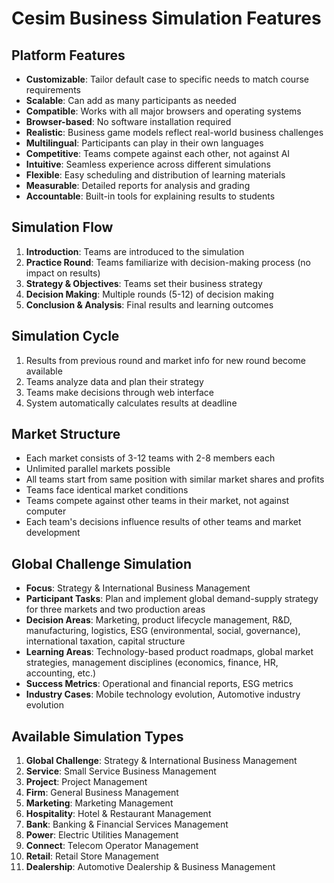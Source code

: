 # Cesim Business Simulation Features

## Platform Features

- **Customizable**: Tailor default case to specific needs to match course requirements
- **Scalable**: Can add as many participants as needed
- **Compatible**: Works with all major browsers and operating systems
- **Browser-based**: No software installation required
- **Realistic**: Business game models reflect real-world business challenges
- **Multilingual**: Participants can play in their own languages
- **Competitive**: Teams compete against each other, not against AI
- **Intuitive**: Seamless experience across different simulations
- **Flexible**: Easy scheduling and distribution of learning materials
- **Measurable**: Detailed reports for analysis and grading
- **Accountable**: Built-in tools for explaining results to students

## Simulation Flow

1. **Introduction**: Teams are introduced to the simulation
2. **Practice Round**: Teams familiarize with decision-making process (no impact on results)
3. **Strategy & Objectives**: Teams set their business strategy
4. **Decision Making**: Multiple rounds (5-12) of decision making
5. **Conclusion & Analysis**: Final results and learning outcomes

## Simulation Cycle

1. Results from previous round and market info for new round become available
2. Teams analyze data and plan their strategy
3. Teams make decisions through web interface
4. System automatically calculates results at deadline

## Market Structure

- Each market consists of 3-12 teams with 2-8 members each
- Unlimited parallel markets possible
- All teams start from same position with similar market shares and profits
- Teams face identical market conditions
- Teams compete against other teams in their market, not against computer
- Each team's decisions influence results of other teams and market development

## Global Challenge Simulation

- **Focus**: Strategy & International Business Management
- **Participant Tasks**: Plan and implement global demand-supply strategy for three markets and two production areas
- **Decision Areas**: Marketing, product lifecycle management, R&D, manufacturing, logistics, ESG (environmental, social, governance), international taxation, capital structure
- **Learning Areas**: Technology-based product roadmaps, global market strategies, management disciplines (economics, finance, HR, accounting, etc.)
- **Success Metrics**: Operational and financial reports, ESG metrics
- **Industry Cases**: Mobile technology evolution, Automotive industry evolution

## Available Simulation Types

1. **Global Challenge**: Strategy & International Business Management
2. **Service**: Small Service Business Management
3. **Project**: Project Management
4. **Firm**: General Business Management
5. **Marketing**: Marketing Management
6. **Hospitality**: Hotel & Restaurant Management
7. **Bank**: Banking & Financial Services Management
8. **Power**: Electric Utilities Management
9. **Connect**: Telecom Operator Management
10. **Retail**: Retail Store Management
11. **Dealership**: Automotive Dealership & Business Management
